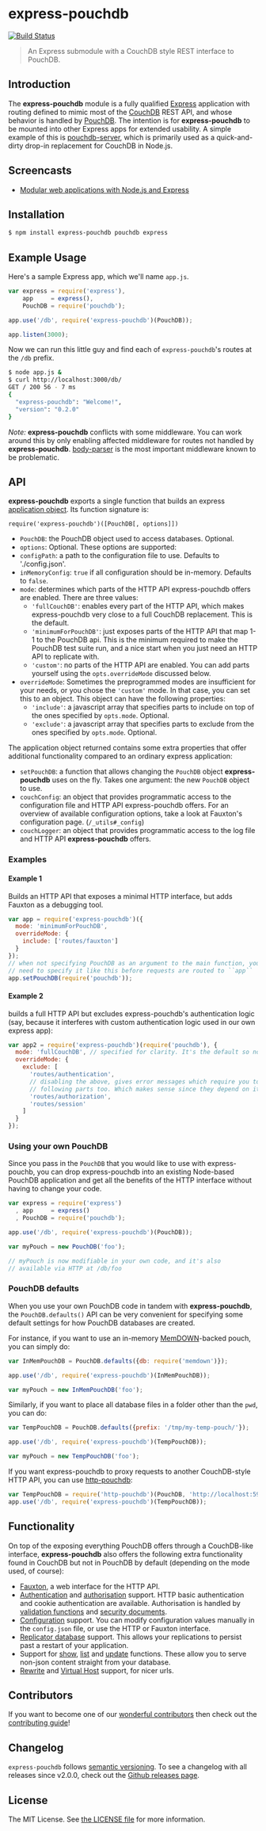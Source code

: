 # express-pouchdb

[![Build Status](https://travis-ci.org/pouchdb/express-pouchdb.svg)](https://travis-ci.org/pouchdb/express-pouchdb)

> An Express submodule with a CouchDB style REST interface to PouchDB.

## Introduction

The **express-pouchdb** module is a fully qualified [Express](http://expressjs.com/) application with routing defined to
mimic most of the [CouchDB](http://couchdb.apache.org/) REST API, and whose behavior is handled by
[PouchDB](http://pouchdb.com/). The intention is for **express-pouchdb** to be mounted into other Express apps for
extended usability. A simple example of this is [pouchdb-server](https://github.com/nick-thompson/pouchdb-server),
which is primarily used as a quick-and-dirty drop-in replacement for CouchDB in Node.js.

## Screencasts

* [Modular web applications with Node.js and Express](http://vimeo.com/56166857)

## Installation

```bash
$ npm install express-pouchdb pouchdb express
```

## Example Usage

Here's a sample Express app, which we'll name `app.js`.

```javascript
var express = require('express'),
    app     = express(),
    PouchDB = require('pouchdb');

app.use('/db', require('express-pouchdb')(PouchDB));

app.listen(3000);
```

Now we can run this little guy and find each of `express-pouchdb`'s routes at the `/db` prefix.

```bash
$ node app.js &
$ curl http://localhost:3000/db/
GET / 200 56 - 7 ms
{
  "express-pouchdb": "Welcome!",
  "version": "0.2.0"
}
```

*Note:* **express-pouchdb** conflicts with some middleware. You can work
around this by only enabling affected middleware for routes not handled
by **express-pouchdb**. [body-parser](https://www.npmjs.com/package/body-parser)
is the most important middleware known to be problematic.

## API

**express-pouchdb** exports a single function that builds an express [application object](http://expressjs.com/4x/api.html#application). Its function signature is:

``require('express-pouchdb')([PouchDB[, options]])``
- ``PouchDB``: the PouchDB object used to access databases. Optional.
- ``options``: Optional. These options are supported:
 - ``configPath``: a path to the configuration file to use. Defaults to './config.json'.
 - ``inMemoryConfig``: `true` if all configuration should be in-memory. Defaults to `false`.
 - ``mode``: determines which parts of the HTTP API express-pouchdb offers are enabled. There are three values:
   - ``'fullCouchDB'``: enables every part of the HTTP API, which makes express-pouchdb very close to a full CouchDB replacement. This is the default.
    - ``'minimumForPouchDB'``: just exposes parts of the HTTP API that map 1-1 to the PouchDB api. This is the minimum required to make the PouchDB test suite run, and a nice start when you just need an HTTP API to replicate with.
    - ``'custom'``: no parts of the HTTP API are enabled. You can add parts yourself using the ``opts.overrideMode`` discussed below.
  - ``overrideMode``: Sometimes the preprogrammed modes are insufficient for your needs, or you chose the ``'custom'`` mode. In that case, you can set this to an object. This object can have the following properties:
    - ``'include'``: a javascript array that specifies parts to include on top of the ones specified by ``opts.mode``. Optional.
    - ``'exclude'``: a javascript array that specifies parts to exclude from the ones specified by ``opts.mode``. Optional.

The application object returned contains some extra properties that
offer additional functionality compared to an ordinary express
application:
- ``setPouchDB``: a function that allows changing the ``PouchDB`` object **express-pouchdb** uses on the fly. Takes one argument: the new ``PouchDB`` object to use.
- ``couchConfig``: an object that provides programmatic access to the configuration file and HTTP API express-pouchdb offers. For an overview of available configuration options, take a look at Fauxton's configuration page. (``/_utils#_config``)
- ``couchLogger``: an object that provides programmatic access to the log file and HTTP API **express-pouchdb** offers.

### Examples

#### Example 1

Builds an HTTP API that exposes a minimal HTTP interface, but adds
Fauxton as a debugging tool.

```javascript
var app = require('express-pouchdb')({
  mode: 'minimumForPouchDB',
  overrideMode: {
    include: ['routes/fauxton']
  }
});
// when not specifying PouchDB as an argument to the main function, you
// need to specify it like this before requests are routed to ``app``
app.setPouchDB(require('pouchdb'));
```

#### Example 2

builds a full HTTP API but excludes express-pouchdb's authentication
logic (say, because it interferes with custom authentication logic used
in our own express app):

```javascript
var app2 = require('express-pouchdb')(require('pouchdb'), {
  mode: 'fullCouchDB', // specified for clarity. It's the default so not necessary.
  overrideMode: {
    exclude: [
      'routes/authentication',
      // disabling the above, gives error messages which require you to disable the
      // following parts too. Which makes sense since they depend on it.
      'routes/authorization',
      'routes/session'
    ]
  }
});
```

### Using your own PouchDB

Since you pass in the `PouchDB` that you would like to use with
express-pouchb, you can drop express-pouchdb into an existing Node-based
PouchDB application and get all the benefits of the HTTP interface
without having to change your code.

```js
var express = require('express')
  , app     = express()
  , PouchDB = require('pouchdb');

app.use('/db', require('express-pouchdb')(PouchDB));

var myPouch = new PouchDB('foo');

// myPouch is now modifiable in your own code, and it's also
// available via HTTP at /db/foo
```

### PouchDB defaults

When you use your own PouchDB code in tandem with **express-pouchdb**, the `PouchDB.defaults()` API can be very convenient for specifying some default settings for how PouchDB databases are created.

For instance, if you want to use an in-memory [MemDOWN](https://github.com/rvagg/memdown)-backed pouch, you can simply do:

```js
var InMemPouchDB = PouchDB.defaults({db: require('memdown')});

app.use('/db', require('express-pouchdb')(InMemPouchDB));

var myPouch = new InMemPouchDB('foo');
```

Similarly, if you want to place all database files in a folder other than the `pwd`, you can do:

```js
var TempPouchDB = PouchDB.defaults({prefix: '/tmp/my-temp-pouch/'});

app.use('/db', require('express-pouchdb')(TempPouchDB));

var myPouch = new TempPouchDB('foo');
```

If you want express-pouchdb to proxy requests to another CouchDB-style
HTTP API, you can use [http-pouchdb](https://www.npmjs.com/package/http-pouchdb):

```javascript
var TempPouchDB = require('http-pouchdb')(PouchDB, 'http://localhost:5984');
app.use('/db', require('express-pouchdb')(TempPouchDB));
```

## Functionality

On top of the exposing everything PouchDB offers through a CouchDB-like
interface, **express-pouchdb** also offers the following extra
functionality found in CouchDB but not in PouchDB by default (depending
on the mode used, of course):

- [Fauxton][], a web interface for the HTTP API.
- [Authentication][] and [authorisation][] support. HTTP basic
  authentication and cookie authentication are available. Authorisation
  is handled by [validation functions][] and [security documents][].
- [Configuration][] support. You can modify configuration values
  manually in the `config.json` file, or use the HTTP or Fauxton
  interface.
- [Replicator database][] support. This allows your replications to
  persist past a restart of your application.
- Support for [show][], [list][] and [update][] functions. These allow
  you to serve non-json content straight from your database.
- [Rewrite][] and [Virtual Host][] support, for nicer urls.

[fauxton]:              https://www.npmjs.com/package/fauxton
[authentication]:       http://docs.couchdb.org/en/latest/intro/security.html
[authorisation]:        http://docs.couchdb.org/en/latest/intro/overview.html#security-and-validation
[validation functions]: http://docs.couchdb.org/en/latest/couchapp/ddocs.html#vdufun
[security documents]:   http://docs.couchdb.org/en/latest/api/database/security.html
[configuration]:        http://docs.couchdb.org/en/latest/config/intro.html#setting-parameters-via-the-http-api
[replicator database]:  http://docs.couchdb.org/en/latest/replication/replicator.html
[show]:                 http://guide.couchdb.org/editions/1/en/show.html
[list]:                 http://guide.couchdb.org/editions/1/en/transforming.html
[update]:               http://docs.couchdb.org/en/latest/couchapp/ddocs.html#update-functions
[rewrite]:              http://docs.couchdb.org/en/latest/api/ddoc/rewrites.html
[virtual host]:         http://docs.couchdb.org/en/latest/config/http.html#vhosts

## Contributors

If you want to become one of our [wonderful contributors](https://github.com/pouchdb/express-pouchdb/graphs/contributors)
then check out the [contributing guide](https://github.com/pouchdb/express-pouchdb/blob/master/CONTRIBUTING.md)!

## Changelog

`express-pouchdb` follows [semantic versioning](http://semver.org/). To see a changelog with all releases since v2.0.0, check out the [Github releases page](https://github.com/pouchdb/express-pouchdb/releases).

## License

The MIT License. See [the LICENSE file](https://github.com/pouchdb/express-pouchdb/blob/master/LICENSE) for more information.
